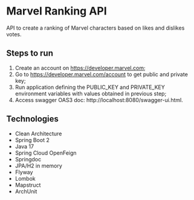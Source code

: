 # Marvel Ranking API

API to create a ranking of Marvel characters based on likes and dislikes votes. 

## Steps to run

1. Create an account on https://developer.marvel.com;
2. Go to https://developer.marvel.com/account to get public and private key;
3. Run application defining the PUBLIC_KEY and PRIVATE_KEY environment variables with values obtained in previous step;
4. Access swagger OAS3 doc: http://localhost:8080/swagger-ui.html.

## Technologies

- Clean Architecture
- Spring Boot 2
- Java 17
- Spring Cloud OpenFeign
- Springdoc
- JPA/H2 in memory
- Flyway
- Lombok
- Mapstruct
- ArchUnit
